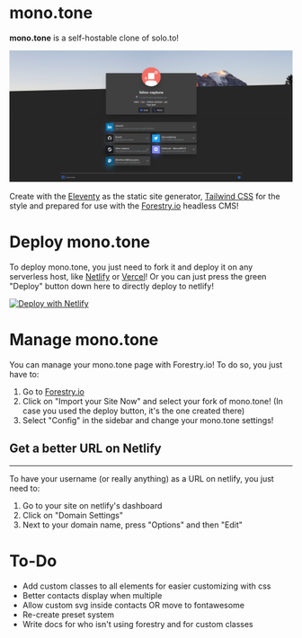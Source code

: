 # mono.tone 
**mono.tone** is a self-hostable clone of solo.to! 

![Preview](./preview.png)

Create with the [Eleventy](https://www.11ty.dev) as the static site generator, [Tailwind CSS](https://tailwindcss.com) for the style and prepared for use with the [Forestry.io](https://forestry.io) headless CMS!

# Deploy mono.tone

To deploy mono.tone, you just need to fork it and deploy it on any serverless host, like [Netlify](https://www.netlify.com) or [Vercel](https://vercel.com)!
Or you can just press the green "Deploy" button down here to directly deploy to netlify!

[![Deploy with Netlify](https://www.netlify.com/img/deploy/button.svg)](https://app.netlify.com/start/deploy?repository=https://github.com/draedr/monotone)

# Manage mono.tone
You can manage your mono.tone page with Forestry.io! To do so, you just have to:

1. Go to [Forestry.io](https://forestry.io)
2. Click on "Import your Site Now" and select your fork of mono.tone! (In case you used the deploy button, it's the one created there)
3. Select "Config" in the sidebar and change your mono.tone settings! 

## Get a better URL on Netlify
---
To have your username (or really anything) as a URL on netlify, you just need to:
1. Go to your site on netlify's dashboard
2. Click on "Domain Settings"
3. Next to your domain name, press "Options" and then "Edit"

# To-Do
- Add custom classes to all elements for easier customizing with css
- Better contacts display when multiple
- Allow custom svg inside contacts OR move to fontawesome
- Re-create preset system
- Write docs for who isn't using forestry and for custom classes
